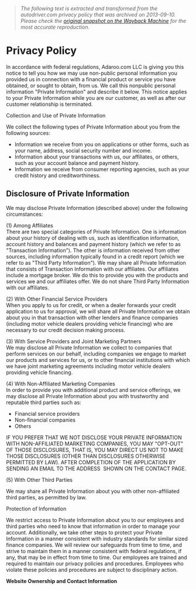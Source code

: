 > *The following text is extracted and transformed from the autodriver.com privacy policy that was archived on 2013-09-10. Please check the [original snapshot on the Wayback Machine](https://web.archive.org/web/20130910045228id_/http%3A//www.autodriver.com/privacy.htm) for the most accurate reproduction.*

# Privacy Policy

In accordance with federal regulations, Adaroo.com LLC is giving you this notice to tell you how we may use non-public personal information you provided us in connection with a financial product or service you have obtained, or sought to obtain, from us. We call this nonpublic personal information "Private Information" and describe it below. This notice applies to your Private Information while you are our customer, as well as after our customer relationship is terminated.

Collection and Use of Private Information

We collect the following types of Private Information about you from the following sources:

  * Information we receive from you on applications or other forms, such as your name, address, social security number and income.
  * Information about your transactions with us, our affiliates, or others, such as your account balance and payment history.
  * Information we receive from consumer reporting agencies, such as your credit history and creditworthiness.



## Disclosure of Private Information

We may disclose Private Information (described above) under the following circumstances:

(1) Among Affiliates  
There are two special categories of Private Information. One is information about your history of dealing with us, such as identification information, account history and balances and payment history (which we refer to as "Transaction Information"). The other is information received from other sources, including information typically found in a credit report (which we refer to as "Third Party Information"). We may share all Private Information that consists of Transaction Information with our affiliates. Our affiliates include a mortgage broker. We do this to provide you with the products and services we and our affiliates offer. We do not share Third Party Information with our affiliates.

(2) With Other Financial Service Providers  
When you apply to us for credit, or when a dealer forwards your credit application to us for approval, we will share all Private Information we obtain about you in that transaction with other lenders and finance companies (including motor vehicle dealers providing vehicle financing) who are necessary to our credit decision making process.

(3) With Service Providers and Joint Marketing Partners  
We may disclose all Private Information we collect to companies that perform services on our behalf, including companies we engage to market our products and services for us, or to other financial institutions with which we have joint marketing agreements including motor vehicle dealers providing vehicle financing.

(4) With Non-Affiliated Marketing Companies  
In order to provide you with additional product and service offerings, we may disclose all Private Information about you with trustworthy and reputable third parties such as:

  * Financial service providers
  * Non-financial companies
  * Others



IF YOU PREFER THAT WE NOT DISCLOSE YOUR PRIVATE INFORMATION WITH NON-AFFILIATED MARKETING COMPANIES, YOU MAY "OPT-OUT" OF THOSE DISCLOSURES, THAT IS, YOU MAY DIRECT US NOT TO MAKE THOSE DISCLOSURES (OTHER THAN DISCLOSURES OTHERWISE PERMITTED BY LAW). AFTER COMPLETION OF THE APPLICATION BY SENDING AN EMAIL TO THE ADDRESS  SHOWN ON THE CONTACT PAGE.

(5) With Other Third Parties

We may share all Private Information about you with other non-affiliated third parties, as permitted by law.

Protection of Information

We restrict access to Private Information about you to our employees and third parties who need to know that information in order to manage your account. Additionally, we take other steps to protect your Private Information in a manner consistent with industry standards for similar sized finance companies. We will review our safeguards from time to time, and strive to maintain them in a manner consistent with federal regulations, if any, that may be in effect from time to time. Our employees are trained and required to maintain our privacy policies and procedures. Employees who violate these policies and procedures are subject to disciplinary action.

**Website Ownership and Contact Information**
